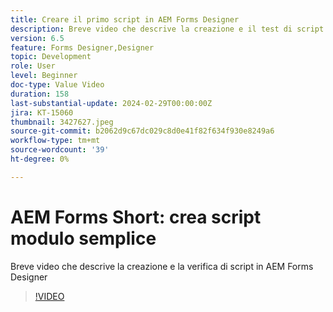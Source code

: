```yaml
---
title: Creare il primo script in AEM Forms Designer
description: Breve video che descrive la creazione e il test di script in AEM Forms Designer
version: 6.5
feature: Forms Designer,Designer
topic: Development
role: User
level: Beginner
doc-type: Value Video
duration: 158
last-substantial-update: 2024-02-29T00:00:00Z
jira: KT-15060
thumbnail: 3427627.jpeg
source-git-commit: b2062d9c67dc029c8d0e41f82f634f930e8249a6
workflow-type: tm+mt
source-wordcount: '39'
ht-degree: 0%

---
```



# AEM Forms Short: crea script modulo semplice

Breve video che descrive la creazione e la verifica di script in AEM Forms Designer

>[!VIDEO](https://video.tv.adobe.com/v/3427627/?learn=on)
